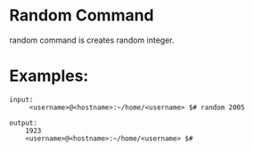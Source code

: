 # Random Command

random command is creates random integer.

# Examples:

```
input:
     <username>@<hostname>:~/home/<username> $# random 2005
     
output:
    1923
    <username>@<hostname>:~/home/<username> $#
```
